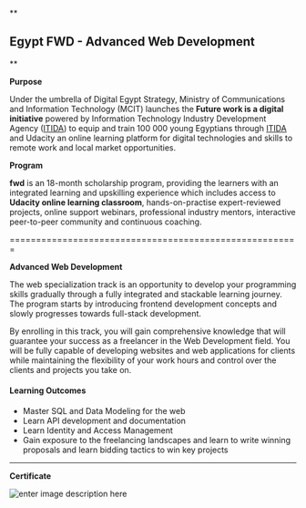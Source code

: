 **

## Egypt FWD - Advanced Web Development

**

**Purpose**

Under the umbrella of Digital Egypt Strategy, Ministry of Communications and Information Technology (MCIT) launches the **Future work is a digital initiative** powered by Information Technology Industry Development Agency ([ITIDA](https://www.itida.gov.eg/English/Pages/default.aspx)) to equip and train 100 000 young Egyptians through [ITIDA](https://www.itida.gov.eg/English/Pages/default.aspx) and Udacity an online learning platform for digital technologies and skills to remote work and local market opportunities.

**Program**

**fwd** is an 18-month scholarship program, providing the learners with an integrated learning and upskilling experience which includes access to **Udacity online learning classroom**, hands-on-practise expert-reviewed projects, online support webinars, professional industry mentors, interactive peer-to-peer community and continuous coaching.

=======================================================

**Advanced Web Development**

The web specialization track is an opportunity to develop your programming skills gradually through a fully integrated and stackable learning journey. The program starts by introducing frontend development concepts and slowly progresses towards full-stack development.

By enrolling in this track, you will gain comprehensive knowledge that will guarantee your success as a freelancer in the Web Development field. You will be fully capable of developing websites and web applications for clients while maintaining the flexibility of your work hours and control over the clients and projects you take on.

#### Learning Outcomes

-   Master SQL and Data Modeling for the web
-   Learn API development and documentation
-   Learn Identity and Access Management
-   Gain exposure to the freelancing landscapes and learn to write winning proposals and learn bidding tactics to win key projects

--------------------------------------------------------------------------------

**Certificate**

![enter image description here](https://i.imgur.com/UpVPLqj.png)
